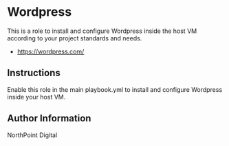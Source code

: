 # Wordpress

This is a role to install and configure Wordpress inside the host VM according to your project standards and needs.

* https://wordpress.com/

## Instructions

Enable this role in the main playbook.yml to install and configure Wordpress inside your host VM.

## Author Information

NorthPoint Digital
